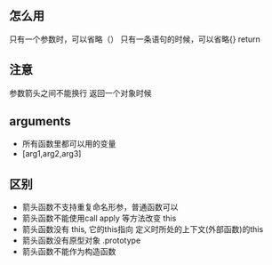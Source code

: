 ##  怎么用
只有一个参数时，可以省略（）
只有一条语句的时候，可以省略{} return

## 注意
参数箭头之间不能换行
返回一个对象时候 

## arguments
- 所有函数里都可以用的变量
- [arg1,arg2,arg3]

## 区别
- 箭头函数不支持重复命名形参，普通函数可以
- 箭头函数不能使用call apply 等方法改变 this 
- 箭头函数没有 this, 它的this指向 定义时所处的上下文(外部函数)的this 
- 箭头函数没有原型对象 .prototype
- 箭头函数不能作为构造函数